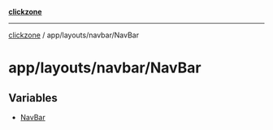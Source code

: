 [**clickzone**](../../../../README.md)

***

[clickzone](../../../../README.md) / app/layouts/navbar/NavBar

# app/layouts/navbar/NavBar

## Variables

- [NavBar](variables/NavBar.md)

